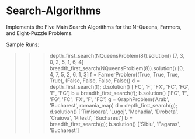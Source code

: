 # Search-Algorithms
Implements the Five Main Search Algorithms for the N-Queens, Farmers, and Eight-Puzzle Problems.

Sample Runs:
>>> depth_first_search(NQueensProblem(8)).solution()
[7, 3, 0, 2, 5, 1, 6, 4]
>>> breadth_first_search(NQueensProblem(8)).solution()
[0, 4, 7, 5, 2, 6, 1, 3]
>>> f = FarmerProblem((True, True, True, True), (False, False, False, False))
>>> d = depth_first_search(f); d.solution()
['FC', 'F', 'FX', 'FC', 'FG', 'F', 'FC']
>>> b = breadth_first_search(f); b.solution()
['FC', 'F', 'FG', 'FC', 'FX', 'F', 'FC']
>>> g = GraphProblem('Arab', 'Bucharest', romania_map)
>>> d = depth_first_search(g); d.solution()
['Timisoara', 'Lugoj', 'Mehadia', 'Drobeta', 'Craiova', 'Pitesti', 'Bucharest']
>>> b = breadth_first_search(g); b.solution()
['Sibiu', 'Fagaras', 'Bucharest']

